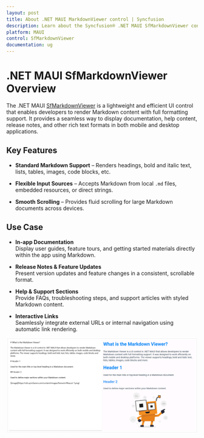 ```yaml
---
layout: post
title: About .NET MAUI MarkdownViewer control | Syncfusion
description: Learn about the Syncfusion® .NET MAUI SfMarkdownViewer control, its rendering capabilities, and key features.
platform: MAUI
control: SfMarkdownViewer
documentation: ug
---
```


# .NET MAUI SfMarkdownViewer Overview

The .NET MAUI [SfMarkdownViewer](https://help.syncfusion.com/cr/maui/Syncfusion.Maui.MarkdownViewer.SfMarkdownViewer.html) is a lightweight and efficient UI control that enables developers to render Markdown content with full formatting support. It provides a seamless way to display documentation, help content, release notes, and other rich text formats in both mobile and desktop applications.

## Key Features

* **Standard Markdown Support** – Renders headings, bold and italic text, lists, tables, images, code blocks, etc.

* **Flexible Input Sources** – Accepts Markdown from local `.md` files, embedded resources, or direct strings.

* **Smooth Scrolling** – Provides fluid scrolling for large Markdown documents across devices.

## Use Case

* **In-app Documentation**  
  Display user guides, feature tours, and getting started materials directly within the app using Markdown.

* **Release Notes & Feature Updates**  
  Present version updates and feature changes in a consistent, scrollable format.

* **Help & Support Sections**  
  Provide FAQs, troubleshooting steps, and support articles with styled Markdown content.

* **Interactive Links**  
  Seamlessly integrate external URLs or internal navigation using automatic link rendering.

![.NET MAUI MarkdownViewer](Images/maui-markdown-viewer-overview.png)